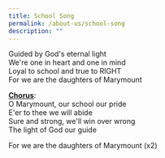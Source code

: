 ```yaml
---
title: School Song
permalink: /about-us/school-song
description: ""
---
```

<p>Guided by God's eternal light<br />We're one in heart and one in mind<br />Loyal to school and true to RIGHT<br />For we are the daughters of Marymount</p>
<p><strong><u>Chorus</u></strong>:<br />O Marymount, our school our pride<br />E'er to thee we will abide<br />Sure and strong, we'll win over wrong<br />The light of God our guide</p>
<p>For we are the daughters of Marymount (x2)</p>
